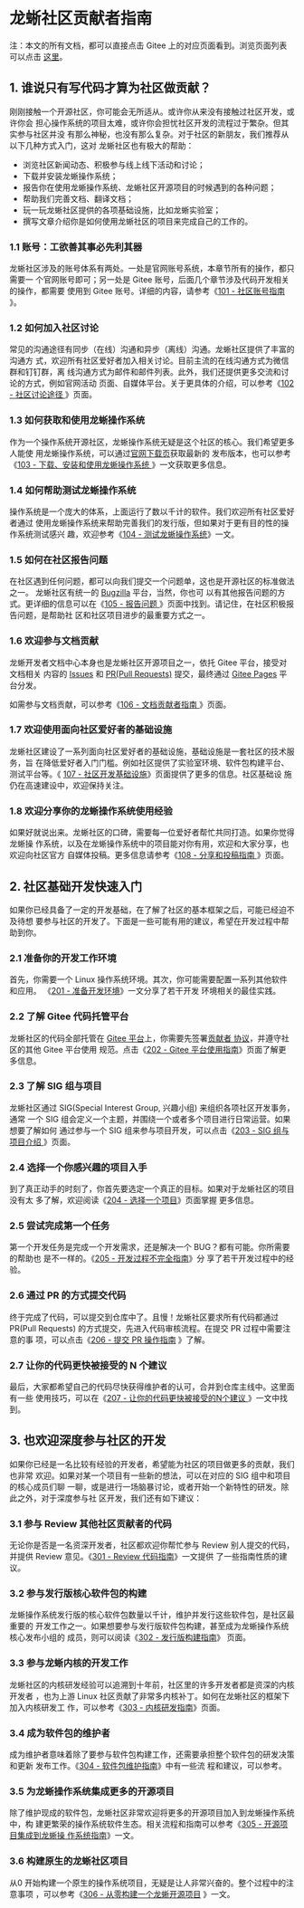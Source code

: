 # 龙蜥社区贡献者指南

注：本文的所有文档，都可以直接点击 Gitee 上的对应页面看到。浏览页面列表可以点击
[这里](https://gitee.com/anolis/docs/tree/main/docs)。

## 1. 谁说只有写代码才算为社区做贡献？

刚刚接触一个开源社区，你可能会无所适从。或许你从来没有接触过社区开发，或许你会
担心操作系统的项目太难，或许你会担忧社区开发的流程过于繁杂。但其实参与社区并没
有那么神秘，也没有那么复杂。对于社区的新朋友，我们推荐从以下几种方式入门，这对
龙蜥社区也有极大的帮助：
+ 浏览社区新闻动态、积极参与线上线下活动和讨论；
+ 下载并安装龙蜥操作系统；
+ 报告你在使用龙蜥操作系统、龙蜥社区开源项目的时候遇到的各种问题；
+ 帮助我们完善文档、翻译文档；
+ 玩一玩龙蜥社区提供的各项基础设施，比如龙蜥实验室；
+ 撰写文章介绍你是如何使用龙蜥社区的项目来完成自己的工作的。

### 1.1 账号：工欲善其事必先利其器

龙蜥社区涉及的账号体系有两处。一处是官网账号系统，本章节所有的操作，都只需要一
个官网账号即可；另一处是 Gitee 账号，后面几个章节涉及代码开发相关的操作，都需要
使用到 Gitee 账号。详细的内容，请参考《[101 - 社区账号指南
](/docs/101-accounts.md)》。

### 1.2 如何加入社区讨论

常见的沟通途径有同步（在线）沟通和异步（离线）沟通。龙蜥社区提供了丰富的沟通方
式，欢迎所有社区爱好者加入相关讨论。目前主流的在线沟通方式为微信群和钉钉群，离
线沟通方式为邮件和邮件列表。此外，我们还提供更多交流和讨论的方式，例如官网活动
页面、自媒体平台。关于更具体的介绍，可以参考《[102 - 社区讨论途径
](/docs/102-join-discussion.md)》页面。

### 1.3 如何获取和使用龙蜥操作系统

作为一个操作系统开源社区，龙蜥操作系统无疑是这个社区的核心。我们希望更多人能使
用龙蜥操作系统，可以通过[官网下载页](https://openanolis.cn/download)获取最新的
发布版本，也可以参考《[103 - 下载、安装和使用龙蜥操作系统
](/docs/103-run-anolis-os.md)》一文获取更多信息。

### 1.4 如何帮助测试龙蜥操作系统

操作系统是一个庞大的体系，上面运行了数以千计的软件。我们欢迎所有社区爱好者通过
使用龙蜥操作系统来帮助完善我们的发行版，但如果对于更有目的性的操作系统测试感兴
趣，欢迎参考《[104 - 测试龙蜥操作系统](/docs/104-help-with-testing.md)》一文。

### 1.5 如何在社区报告问题

在社区遇到任何问题，都可以向我们提交一个问题单，这也是开源社区的标准做法之一。
龙蜥社区有统一的 [Bugzilla](https://bugzilla.openanolis.cn/) 平台，当然，你也可
以有其他报告问题的方式。更详细的信息可以在《[105 - 报告问题
](/docs/105-report-issues.md)》页面中找到。请记住，在社区积极报告问题，是帮助社
区和社区项目进步的最重要方式之一。

### 1.6 欢迎参与文档贡献

龙蜥开发者文档中心本身也是龙蜥社区开源项目之一，依托 Gitee 平台，接受对文档相关
内容的 [Issues](https://gitee.com/anolis/docs/issues) 和 [PR(Pull
Requests)](https://gitee.com/anolis/docs/pulls) 提交，最终通过 [Gitee
Pages](https://gitee.com/help/articles/4136) 平台分发。

如需参与文档贡献，可以参考《[106 - 文档贡献者指南
](/docs/106-contribute-to-docs.md)》页面。

### 1.7 欢迎使用面向社区爱好者的基础设施

龙蜥社区建设了一系列面向社区爱好者的基础设施，基础设施是一套社区的技术服务，旨
在降低爱好者入门门槛。例如社区提供了实验室环境、软件包构建平台、测试平台等。《
[107 - 社区开发基础设施](/docs/107-infra.md)》页面提供了更多的信息。社区基础设
施仍在高速建设中，欢迎保持关注。

### 1.8 欢迎分享你的龙蜥操作系统使用经验

如果好就说出来。龙蜥社区的口碑，需要每一位爱好者帮忙共同打造。如果你觉得龙蜥操
作系统，以及在龙蜥操作系统中的项目能对你有用，欢迎和大家分享，也欢迎向社区官方
自媒体投稿。更多信息请参考《[108 - 分享和投稿指南
](/docs/108-sharing-anolis-os-best-practice.md)》页面。

## 2. 社区基础开发快速入门

如果你已经具备了一定的开发基础，在了解了社区的基本框架之后，可能已经迫不及待想
要参与社区的开发了。下面是一些可能有用的建议，希望在开发过程中帮助到你。

### 2.1 准备你的开发工作环境

首先，你需要一个 Linux 操作系统环境。其次，你可能需要配置一系列其他软件和应用。
《[201 - 准备开发环境](/docs/201-prepare-for-developing.md)》一文分享了若干开发
环境相关的最佳实践。

### 2.2 了解 Gitee 代码托管平台

龙蜥社区的代码全部托管在 [Gitee 平台](http://gitee.com/)上，你需要先签署[贡献者
协议](https://openanolis.cn/pact/contributor)，并遵守社区的其他 Gitee 平台使用
规范。点击《[202 - Gitee 平台使用指南](/docs/202-intro-to-gitee.md)》页面了解更
多信息。

### 2.3 了解 SIG 组与项目

龙蜥社区通过 SIG(Special Interest Group, 兴趣小组) 来组织各项社区开发事务，通常
一个 SIG 组会定义一个主题，并围绕一个或者多个项目进行日常运营。如果想要了解如何
通过参与一个 SIG 组来参与项目开发，可以点击《[203 - SIG 组与项目介绍
](/docs/203-intro-to-sig-and-openanolis-projects.md)》页面。

### 2.4 选择一个你感兴趣的项目入手

到了真正动手的时刻了，你首先要选定一个真正的目标。如果对于龙蜥社区的项目没有太
多了解，欢迎阅读《[204 - 选择一个项目](/docs/204-choose-a-project.md)》页面掌握
更多信息。

### 2.5 尝试完成第一个任务

第一个开发任务是完成一个开发需求，还是解决一个 BUG？都有可能。你所需要的帮助也
是不一样的。《[205 - 开发过程不完全指南](/docs/205-ready-for-first-task.md)》分
享了若干开发过程中的经验。

### 2.6 通过 PR 的方式提交代码

终于完成了代码，可以提交到仓库中了。且慢！龙蜥社区要求所有代码都通过 PR(Pull
        Requests) 的方式提交，先进入代码审核流程。在提交 PR 过程中需要注意的事
项，可以点击《[206 - 提交 PR 操作指南](/docs/206-submit-codes-via-gitee-pr.md)
    》了解。

### 2.7 让你的代码更快被接受的 N 个建议

最后，大家都希望自己的代码尽快获得维护者的认可，合并到仓库主线中。这里面有一些
使用技巧，可以在《[207 - 让你的代码更快被接受的N个建议
](/docs/207-how-to-get-codes-merged.md)》一文中找到。

## 3. 也欢迎深度参与社区的开发

如果你已经是一名比较有经验的开发者，希望能为社区的项目做更多的贡献，我们也非常
欢迎。如果对某一个项目有一些新的想法，可以在对应的 SIG 组中和项目的核心成员们聊
一聊，或是进行一场脑暴讨论，或者开始一个新特性的研发。除此之外，对于深度参与社
区开发，我们还有如下建议：

### 3.1 参与 Review 其他社区贡献者的代码

无论你是否是一名资深开发者，社区都欢迎你帮忙参与 Review 别人提交的代码，并提供
Review 意见。《[301 - Review 代码指南](/docs/301-join-code-review.md)》一文提供
了一些指南性质的建议。

### 3.2 参与发行版核心软件包的构建

龙蜥操作系统发行版的核心软件包数量以千计，维护并发行这些软件包，是社区最重要的
开发工作之一。如果想要参与发行版软件包构建，甚至成为龙蜥操作系统核心发布小组的
成员，则可以阅读《[302 - 发行版构建指南](/docs/302-join-os-package-build.md)》
页面。

### 3.3 参与龙蜥内核的开发工作

龙蜥社区的内核研发经验可以追溯到十年前，社区里的许多开发者都是资深的内核开发者
，也为上游 Linux 社区贡献了非常多内核补丁。如何在龙蜥社区的框架下加入内核研发工
作，可以参考《[303 - 内核研发指南](/docs/303-join-kernel-developing.md)》页面。

### 3.4 成为软件包的维护者

成为维护者意味着除了要参与软件包构建工作，还需要承担整个软件包的研发决策和更新
发布工作。《[304 - 软件包维护指南](/docs/304-maintain-a-package.md)》中有一些流
程和建议，可以参考。

### 3.5 为龙蜥操作系统集成更多的开源项目

除了维护现成的软件包，龙蜥社区非常欢迎将更多的开源项目加入到龙蜥操作系统中，构
建更繁荣的操作系统软件生态。相关流程和指南可以参考《[305 - 开源项目集成到龙蜥操
作系统指南](/docs/305-add-project-to-anolis-os.md)》一文。

### 3.6 构建原生的龙蜥社区项目

从0 开始构建一个原生的操作系统项目，无疑是让人非常兴奋的。整个过程中的注意事项
，可以参考《[306 - 从零构建一个龙蜥开源项目](/docs/306-build-a-new-project.md)
    》一文。
